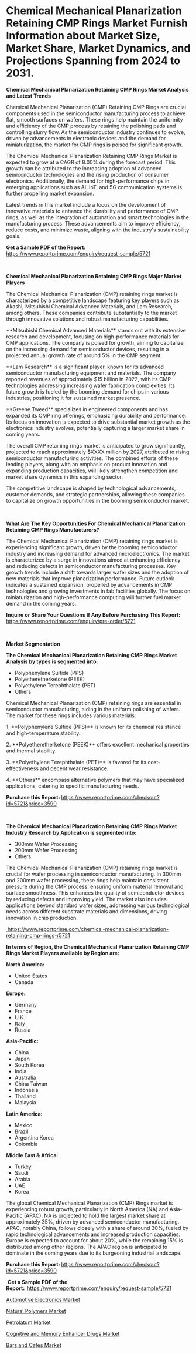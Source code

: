 <p><h1>Chemical Mechanical Planarization Retaining CMP Rings Market Furnish Information about Market Size, Market Share, Market Dynamics, and Projections Spanning from 2024 to 2031.</h1></p><p><strong>Chemical Mechanical Planarization Retaining CMP Rings Market Analysis and Latest Trends</strong></p>
<p><p>Chemical Mechanical Planarization (CMP) Retaining CMP Rings are crucial components used in the semiconductor manufacturing process to achieve flat, smooth surfaces on wafers. These rings help maintain the uniformity and efficiency of the CMP process by retaining the polishing pads and controlling slurry flow. As the semiconductor industry continues to evolve, driven by advancements in electronic devices and the demand for miniaturization, the market for CMP rings is poised for significant growth.</p><p>The Chemical Mechanical Planarization Retaining CMP Rings Market is expected to grow at a CAGR of 8.00% during the forecast period. This growth can be attributed to the increasing adoption of advanced semiconductor technologies and the rising production of consumer electronics. Additionally, the demand for high-performance chips in emerging applications such as AI, IoT, and 5G communication systems is further propelling market expansion.</p><p>Latest trends in this market include a focus on the development of innovative materials to enhance the durability and performance of CMP rings, as well as the integration of automation and smart technologies in the manufacturing process. These advancements aim to improve efficiency, reduce costs, and minimize waste, aligning with the industry's sustainability goals.</p></p>
<p><strong>Get a Sample PDF of the Report:&nbsp;</strong> <a href="https://www.reportprime.com/enquiry/request-sample/5721?utm_campaign=1141&utm_medium=2&utm_source=Github&utm_content=ia&utm_term=15112024&utm_id=chemical-mechanical-planarization-retaining-cmp-rings">https://www.reportprime.com/enquiry/request-sample/5721</a></p>
<p>&nbsp;</p>
<p><strong>Chemical Mechanical Planarization Retaining CMP Rings Major Market Players</strong></p>
<p><p>The Chemical Mechanical Planarization (CMP) retaining rings market is characterized by a competitive landscape featuring key players such as Akashi, Mitsubishi Chemical Advanced Materials, and Lam Research, among others. These companies contribute substantially to the market through innovative solutions and robust manufacturing capabilities.</p><p>**Mitsubishi Chemical Advanced Materials** stands out with its extensive research and development, focusing on high-performance materials for CMP applications. The company is poised for growth, aiming to capitalize on the increasing demand for semiconductor devices, resulting in a projected annual growth rate of around 5% in the CMP segment.</p><p>**Lam Research** is a significant player, known for its advanced semiconductor manufacturing equipment and materials. The company reported revenues of approximately $15 billion in 2022, with its CMP technologies addressing increasing wafer fabrication complexities. Its future growth is fueled by the booming demand for chips in various industries, positioning it for sustained market presence.</p><p>**Greene Tweed** specializes in engineered components and has expanded its CMP ring offerings, emphasizing durability and performance. Its focus on innovation is expected to drive substantial market growth as the electronics industry evolves, potentially capturing a larger market share in coming years.</p><p>The overall CMP retaining rings market is anticipated to grow significantly, projected to reach approximately $XXXX million by 2027, attributed to rising semiconductor manufacturing activities. The combined efforts of these leading players, along with an emphasis on product innovation and expanding production capacities, will likely strengthen competition and market share dynamics in this expanding sector. </p><p>The competitive landscape is shaped by technological advancements, customer demands, and strategic partnerships, allowing these companies to capitalize on growth opportunities in the booming semiconductor market.</p></p>
<p>&nbsp;</p>
<p><strong>What Are The Key Opportunities For Chemical Mechanical Planarization Retaining CMP Rings Manufacturers?</strong></p>
<p><p>The Chemical Mechanical Planarization (CMP) retaining rings market is experiencing significant growth, driven by the booming semiconductor industry and increasing demand for advanced microelectronics. The market is characterized by a surge in innovations aimed at enhancing efficiency and reducing defects in semiconductor manufacturing processes. Key growth trends include a shift towards larger wafer sizes and the adoption of new materials that improve planarization performance. Future outlook indicates a sustained expansion, propelled by advancements in CMP technologies and growing investments in fab facilities globally. The focus on miniaturization and high-performance computing will further fuel market demand in the coming years.</p></p>
<p><strong>Inquire or Share Your Questions If Any Before Purchasing This Report:</strong> <a href="https://www.reportprime.com/enquiry/pre-order/5721?utm_campaign=1141&utm_medium=2&utm_source=Github&utm_content=ia&utm_term=15112024&utm_id=chemical-mechanical-planarization-retaining-cmp-rings">https://www.reportprime.com/enquiry/pre-order/5721</a></p>
<p>&nbsp;</p>
<p><strong>Market Segmentation</strong></p>
<p><strong>The Chemical Mechanical Planarization Retaining CMP Rings Market Analysis by types is segmented into:</strong></p>
<p><ul><li>Polyphenylene Sulfide (PPS)</li><li>Polyetheretherketone (PEEK)</li><li>Polyethylene Terephthalate (PET)</li><li>Others</li></ul></p>
<p><p>Chemical Mechanical Planarization (CMP) retaining rings are essential in semiconductor manufacturing, aiding in the uniform polishing of wafers. The market for these rings includes various materials: </p><p>1. **Polyphenylene Sulfide (PPS)** is known for its chemical resistance and high-temperature stability. </p><p>2. **Polyetheretherketone (PEEK)** offers excellent mechanical properties and thermal stability.  </p><p>3. **Polyethylene Terephthalate (PET)** is favored for its cost-effectiveness and decent wear resistance.  </p><p>4. **Others** encompass alternative polymers that may have specialized applications, catering to specific manufacturing needs.</p></p>
<p><strong>Purchase this Report:&nbsp;</strong><a href="https://www.reportprime.com/checkout?id=5721&price=3590&utm_campaign=1141&utm_medium=2&utm_source=Github&utm_content=ia&utm_term=15112024&utm_id=chemical-mechanical-planarization-retaining-cmp-rings">https://www.reportprime.com/checkout?id=5721&price=3590</a></p>
<p>&nbsp;</p>
<p><strong>The Chemical Mechanical Planarization Retaining CMP Rings Market Industry Research by Application is segmented into:</strong></p>
<p><ul><li>300mm Wafer Processing</li><li>200mm Wafer Processing</li><li>Others</li></ul></p>
<p><p>The Chemical Mechanical Planarization (CMP) retaining rings market is crucial for wafer processing in semiconductor manufacturing. In 300mm and 200mm wafer processing, these rings help maintain consistent pressure during the CMP process, ensuring uniform material removal and surface smoothness. This enhances the quality of semiconductor devices by reducing defects and improving yield. The market also includes applications beyond standard wafer sizes, addressing various technological needs across different substrate materials and dimensions, driving innovation in chip production.</p></p>
<p><a href="https://www.reportprime.com/chemical-mechanical-planarization-retaining-cmp-rings-r5721?utm_campaign=1141&utm_medium=2&utm_source=Github&utm_content=ia&utm_term=15112024&utm_id=chemical-mechanical-planarization-retaining-cmp-rings">&nbsp;https://www.reportprime.com/chemical-mechanical-planarization-retaining-cmp-rings-r5721</a></p>
<p><strong>In terms of Region, the Chemical Mechanical Planarization Retaining CMP Rings Market Players available by Region are:</strong></p>
<p>
    <p> <strong> North America: </strong>
        <ul>
            <li>United States</li>
            <li>Canada</li>
        </ul>
        </p> 
    <p> <strong> Europe: </strong>
        <ul>
            <li>Germany</li>
            <li>France</li>
            <li>U.K.</li>
            <li>Italy</li>
            <li>Russia</li>
        </ul>
        </p> 
    <p> <strong> Asia-Pacific: </strong>
        <ul>
            <li>China</li>
            <li>Japan</li>
            <li>South Korea</li>
            <li>India</li>
            <li>Australia</li>
            <li>China Taiwan</li>
            <li>Indonesia</li>
            <li>Thailand</li>
            <li>Malaysia</li>
        </ul>
        </p> 
    <p> <strong> Latin America: </strong>
        <ul>
            <li>Mexico</li>
            <li>Brazil</li>
            <li>Argentina Korea</li>
            <li>Colombia</li>
        </ul>
        </p> 
    <p> <strong> Middle East & Africa: </strong>
        <ul>
            <li>Turkey</li>
            <li>Saudi</li>
            <li>Arabia</li>
            <li>UAE</li>
            <li>Korea</li>
        </ul>
    </p>
    </p>
<p><p>The global Chemical Mechanical Planarization (CMP) Rings market is experiencing robust growth, particularly in North America (NA) and Asia-Pacific (APAC). NA is projected to hold the largest market share at approximately 35%, driven by advanced semiconductor manufacturing. APAC, notably China, follows closely with a share of around 30%, fueled by rapid technological advancements and increased production capacities. Europe is expected to account for about 20%, while the remaining 15% is distributed among other regions. The APAC region is anticipated to dominate in the coming years due to its burgeoning industrial landscape.</p></p>
<p><strong>Purchase this Report: </strong><a href="https://www.reportprime.com/checkout?id=5721&price=3590&utm_campaign=1141&utm_medium=2&utm_source=Github&utm_content=ia&utm_term=15112024&utm_id=chemical-mechanical-planarization-retaining-cmp-rings">https://www.reportprime.com/checkout?id=5721&price=3590</a></p>
<p>&nbsp;<strong>Get a Sample PDF of the Report:&nbsp;&nbsp;</strong><a href="https://www.reportprime.com/enquiry/request-sample/5721?utm_campaign=1141&utm_medium=2&utm_source=Github&utm_content=ia&utm_term=15112024&utm_id=chemical-mechanical-planarization-retaining-cmp-rings">https://www.reportprime.com/enquiry/request-sample/5721</a></p>
<p><strong></strong></p>
<p><p><a href="https://www.linkedin.com/pulse/exploring-automotive-electronics-market-dynamics-revenue-analysis-wekzc?utm_campaign=1141&utm_medium=2&utm_source=Github&utm_content=ia&utm_term=15112024&utm_id=chemical-mechanical-planarization-retaining-cmp-rings">Automotive Electronics Market</a></p><p><a href="https://www.linkedin.com/pulse/natural-polymers-market-forecast-global-trends-analysis-from-2fpkc?utm_campaign=1141&utm_medium=2&utm_source=Github&utm_content=ia&utm_term=15112024&utm_id=chemical-mechanical-planarization-retaining-cmp-rings">Natural Polymers Market</a></p><p><a href="https://www.linkedin.com/pulse/petrolatum-market-strategic-insights-product-evolution-segmentation-moguc?utm_campaign=1141&utm_medium=2&utm_source=Github&utm_content=ia&utm_term=15112024&utm_id=chemical-mechanical-planarization-retaining-cmp-rings">Petrolatum Market</a></p><p><a href="https://issuu.com/reportprime-2/docs/cognitive-and-memory-enhancer-drugs_bc7140d5c1fc5f?utm_campaign=1141&utm_medium=2&utm_source=Github&utm_content=ia&utm_term=15112024&utm_id=chemical-mechanical-planarization-retaining-cmp-rings">Cognitive and Memory Enhancer Drugs Market</a></p><p><a href="https://issuu.com/reportprime-2/docs/bars-and-cafes-market-size-2030.ppt_1712f3f3033339?utm_campaign=1141&utm_medium=2&utm_source=Github&utm_content=ia&utm_term=15112024&utm_id=chemical-mechanical-planarization-retaining-cmp-rings">Bars and Cafes Market</a></p></p>